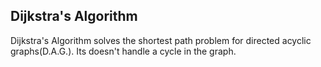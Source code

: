 ## Dijkstra's Algorithm
Dijkstra's Algorithm solves the shortest path problem for directed acyclic graphs(D.A.G.).
Its doesn't handle a cycle in the graph.  

